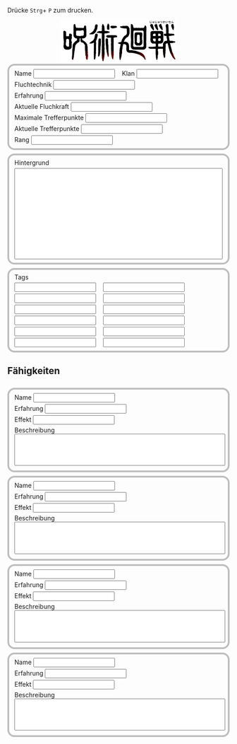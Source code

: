 Drücke `Strg`+ `P` zum drucken.

<img src="img/logo.png" style="width:100%;height:10vmin;object-fit:contain;" />

<div class="character-sheet">
  <div>
    <label>Name <input type="text" /></label>
    <label>Klan <input type="text" /></label>
    <label>Fluchtechnik <input type="text" /></label>
    <label>Erfahrung <input type="text" /></label>
    <label>Aktuelle Fluchkraft <input type="text" /></label>
    <label>Maximale Trefferpunkte <input type="text" /></label>
    <label>Aktuelle Trefferpunkte <input type="text" /></label>
    <label>Rang <input type="text" /></label>
  </div>
  <div>
    <label>Hintergrund</label>
    <textarea></textarea>
  </div>
  <div>
    <label style="width: 100%">Tags</label>
    <input type="text" />
    <input type="text" />
    <input type="text" />
    <input type="text" />
    <input type="text" />
    <input type="text" />
    <input type="text" />
    <input type="text" />
    <input type="text" />
    <input type="text" />
    <input type="text" />
    <input type="text" />
  </div>
</div>

<div class="jujutsu">
  <h2>Fähigkeiten</h2>
  <div>
    <label>Name <input type="text" /></label>
    <label>Erfahrung <input type="text" /></label>
    <label>Effekt <input type="text" /></label>
    <label style="width:100%">Beschreibung <textarea style="width:100%;resize:none;height:5em"></textarea></label>
  </div>
  <div>
    <label>Name <input type="text" /></label>
    <label>Erfahrung <input type="text" /></label>
    <label>Effekt <input type="text" /></label>
    <label style="width:100%">Beschreibung <textarea style="width:100%;resize:none;height:5em"></textarea></label>
  </div>
  <div>
    <label>Name <input type="text" /></label>
    <label>Erfahrung <input type="text" /></label>
    <label>Effekt <input type="text" /></label>
    <label style="width:100%">Beschreibung <textarea style="width:100%;resize:none;height:5em"></textarea></label>
  </div>
  <div>
    <label>Name <input type="text" /></label>
    <label>Erfahrung <input type="text" /></label>
    <label>Effekt <input type="text" /></label>
    <label style="width:100%">Beschreibung <textarea style="width:100%;resize:none;height:5em"></textarea></label>
  </div>
</div>

<style>
  @media print {
    .character-sheet {
      max-height: 100vh !important;
    }

    .markdown-body > p,
    .markdown-body > h1,
    .markdown-body > .footer {
      display: none !important;
      visibility: collapse !important;
    }
  }

  .character-sheet {
    display: flex;
    flex-direction: column;
    gap: 0.5rem;
  }

  .character-sheet > div > textarea {
    width: 100%;
    height: 200px;
    resize: none;
  }

  .character-sheet > div,
  .jujutsu > div {
    page-break-inside: avoid;
    border: 4px solid #00000040;
    border-radius: 1rem;
    padding: 0.5rem 0.75rem;
    display: flex;
    gap: 0.25rem 1rem;
    flex-direction: row;
    flex-wrap: wrap;
  }

  .character-sheet > div p {
    margin: 0.2rem 0;
  }

  .jujutsu {
    page-break-inside: avoid;
    display: flex;
    flex-direction: column;
    gap: 0.5rem;
    margin: 0 auto;
  }

  h1, h2>a, h3>a, h4>a, h5>a, h6>a {
    display: none;
  }
</style>
